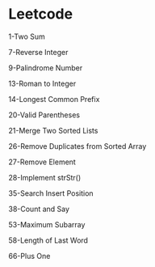 # Leetcode
1-Two Sum

7-Reverse Integer

9-Palindrome Number

13-Roman to Integer    

14-Longest Common Prefix  

20-Valid Parentheses 

21-Merge Two Sorted Lists 

26-Remove Duplicates from Sorted Array 

27-Remove Element   

28-Implement strStr()  

35-Search Insert Position  

38-Count and Say  

53-Maximum Subarray  

58-Length of Last Word

66-Plus One
